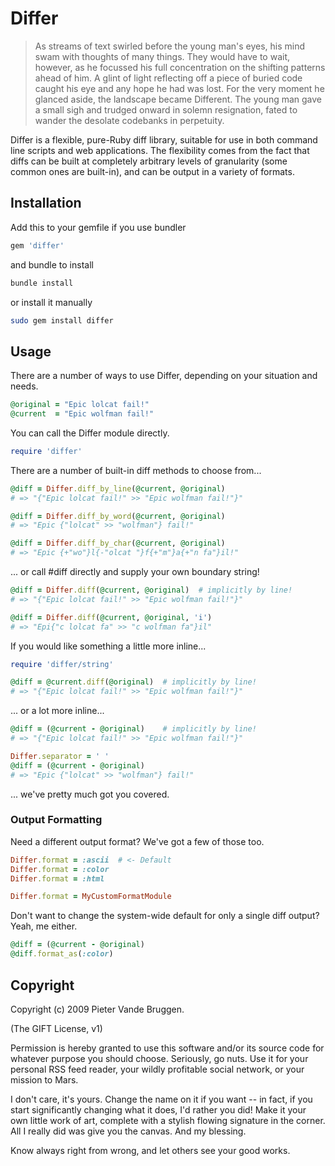 # Differ

> As streams of text swirled before the young man's eyes, his mind swam with thoughts of many things. They would have to wait, however, as he focussed his full concentration on the shifting patterns ahead of him. A glint of light reflecting off a piece of buried code caught his eye and any hope he had was lost. For the very moment he glanced aside, the landscape became Different.
> The young man gave a small sigh and trudged onward in solemn resignation, fated to wander the desolate codebanks in perpetuity.

Differ is a flexible, pure-Ruby diff library, suitable for use in both command
line scripts and web applications.  The flexibility comes from the fact that
diffs can be built at completely arbitrary levels of granularity (some common
ones are built-in), and can be output in a variety of formats.

## Installation

Add this to your gemfile if you use bundler

```ruby
gem 'differ'
```

and bundle to install

```bash
bundle install
```

or install it manually

```bash
sudo gem install differ
```

## Usage

There are a number of ways to use Differ, depending on your situation and needs.

```ruby
@original = "Epic lolcat fail!"
@current  = "Epic wolfman fail!"
```

You can call the Differ module directly.

```ruby
require 'differ'
```

There are a number of built-in diff methods to choose from...

```ruby
@diff = Differ.diff_by_line(@current, @original)
# => "{"Epic lolcat fail!" >> "Epic wolfman fail!"}"

@diff = Differ.diff_by_word(@current, @original)
# => "Epic {"lolcat" >> "wolfman"} fail!"

@diff = Differ.diff_by_char(@current, @original)
# => "Epic {+"wo"}l{-"olcat "}f{+"m"}a{+"n fa"}il!"
```

... or call #diff directly and supply your own boundary string!

```ruby
@diff = Differ.diff(@current, @original)  # implicitly by line!
# => "{"Epic lolcat fail!" >> "Epic wolfman fail!"}"

@diff = Differ.diff(@current, @original, 'i')
# => "Epi{"c lolcat fa" >> "c wolfman fa"}il"
```

If you would like something a little more inline...

```ruby
require 'differ/string'

@diff = @current.diff(@original)  # implicitly by line!
# => "{"Epic lolcat fail!" >> "Epic wolfman fail!"}"
```

... or a lot more inline...

```ruby
@diff = (@current - @original)    # implicitly by line!
# => "{"Epic lolcat fail!" >> "Epic wolfman fail!"}"

Differ.separator = ' '
@diff = (@current - @original)
# => "Epic {"lolcat" >> "wolfman"} fail!"
```

... we've pretty much got you covered.

### Output Formatting

Need a different output format?  We've got a few of those too.

```ruby
Differ.format = :ascii  # <- Default
Differ.format = :color
Differ.format = :html

Differ.format = MyCustomFormatModule
```

Don't want to change the system-wide default for only a single diff output?
Yeah, me either.

```ruby
@diff = (@current - @original)
@diff.format_as(:color)
```

## Copyright

Copyright (c) 2009 Pieter Vande Bruggen.

(The GIFT License, v1)

Permission is hereby granted to use this software and/or its source code for
whatever purpose you should choose. Seriously, go nuts. Use it for your personal
RSS feed reader, your wildly profitable social network, or your mission to Mars.

I don't care, it's yours. Change the name on it if you want -- in fact, if you
start significantly changing what it does, I'd rather you did! Make it your own
little work of art, complete with a stylish flowing signature in the corner. All
I really did was give you the canvas.  And my blessing.

  Know always right from wrong, and let others see your good works.
